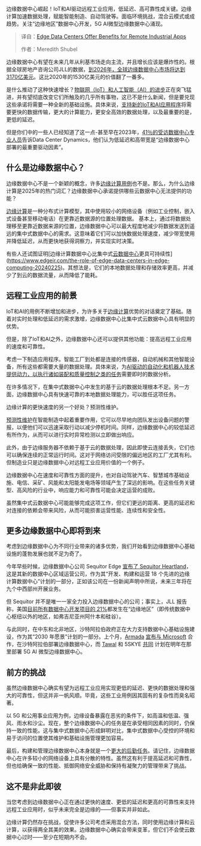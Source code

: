 
<!--
title: 边缘数据中心为远程工业应用带来益处
cover: https://cdn.thenewstack.io/media/2025/03/4ee8286d-edge-data-centers-2.jpg
summary: 边缘数据中心崛起！IoT和AI驱动远程工业应用，低延迟、高可靠性成关键。边缘计算加速数据处理，赋能智能制造、自动驾驶等。面临环境挑战，混合云模式或成趋势。关注“边缘地区”数据中心开发，5G AI微型边缘数据中心涌现。
-->

边缘数据中心崛起！IoT和AI驱动远程工业应用，低延迟、高可靠性成关键。边缘计算加速数据处理，赋能智能制造、自动驾驶等。面临环境挑战，混合云模式或成趋势。关注“边缘地区”数据中心开发，5G AI微型边缘数据中心涌现。

> 译自：[Edge Data Centers Offer Benefits for Remote Industrial Apps](https://thenewstack.io/edge-data-centers-offer-benefits-for-remote-industrial-apps/)
> 
> 作者：Meredith Shubel

边缘数据中心有望在未来几年从利基市场走向主流，并且增长应该是爆炸性的。根据全球房地产咨询公司JLL的数据，[到2026年，全球边缘数据中心市场将达到3170亿美元](https://www.us.jll.com/en/newsroom/global-edge-data-center-market-to-cross-300-billion-dollar-by-2026)。这比2020年的1530亿美元的价值翻了一番多。

是什么推动了这种快速增长？[物联网（IoT）和人工智能（AI）的进步](https://cacm.acm.org/news/ai-upgrades-the-internet-of-things/)正在突飞猛进，并有望彻底改变它们所触及的几乎所有事物，这已不是什么新闻，但是要兑现这些承诺将需要一种全新的基础设施。具体来说，[支持新的IoT和AI应用程序](https://thenewstack.io/how-to-support-developers-in-building-ai-workloads/)将需要更快的数据传输，更大的计算能力，更安全高效的数据处理，以及最重要的是，更低的延迟。

但是你们中的一些人已经知道了这一点-甚至早在2023年，[41％的受访数据中心专业人员](https://www.itpro.com/infrastructure/data-centres/edge-data-center-demand-is-skyrocketing-and-generative-ai-and-iot-are-the-key-drivers-fueling-this-rapid-growth)告诉Data Center Dynamics，他们认为低延迟和高带宽是“边缘数据中心部署的最重要驱动因素”。

## 什么是边缘数据中心？

边缘数据中心不是一个新颖的概念，许多[边缘计算用例](https://thenewstack.io/edge-computing/7-edge-computing-uses-you-should-know/)也不是。那么，为什么边缘计算是2025年的热门词汇？边缘数据中心承诺提供哪些云数据中心无法提供的功能？

[边缘计算](https://thenewstack.io/edge-computing/what-is-edge-computing/)是一种分布式计算模型，其中使用较小的网络设备（例如工业控制，嵌入式设备甚至移动电话）在更靠近数据源的位置处理数据。
基本上，通过将数据处理移至更靠近数据来源的位置，边缘数据中心可以最大程度地减少将数据发送到遥远的集中式数据中心的需求。这意味着它们可以加快数据处理速度，减少带宽使用并降低延迟，从而更快地获得洞察力，并实现实时决策。

有些人还试图证明[边缘计算数据中心比集中式[云数据中心](https://thenewstack.io/why-software-developers-should-be-thinking-about-the-climate/)更具可持续性](https://www.edgeir.com/the-role-of-edge-data-centers-in-edge-computing-20240225)。其想法是，它们的本地数据处理和存储效率更高，并减少了到云的数据流量，从而降低了能耗。

## 远程工业应用的前景

IoT和AI的用例不断增加和进步，为许多关于[边缘计算](https://thenewstack.io/edge-computing/)优势的对话奠定了基础。随着对实时处理和低延迟的需求激增，边缘数据中心比集中式云数据中心具有明显的优势。

但是，除了IoT和AI之外，边缘数据中心还可以提供其他功能：提高远程工业应用的速度和可靠性。

考虑一下制造应用程序。智能工厂到处都是连接的传感器，自动机械和其他智能设备，所有这些都需要大量的数据处理。具体来说，为[AI驱动的自动化和机器人技术提供动力，以执行诸如装配和质量控制之类的任务](https://www.americanmachinist.com/automation-and-robotics/article/55138472/the-impact-of-ai-powered-robots-on-manufacturing-efficiency-and-quality-control-automation-technology)需要即时的数据分析。

在许多情况下，在集中式数据中心中发生的基于云的数据处理根本不足。另一方面，边缘数据中心具有快速可靠的本地数据处理能力，可以胜任这项任务。

边缘计算的更快速度的另一个好处？预测性维护。

[预测性维护](https://semiengineering.com/using-predictive-maintenance-to-boost-ic-manufacturing-efficiency/)在智能制造中起着重要作用，它可以尽早地向团队发出设备问题的警报，以便他们可以迅速采取行动以减少停机时间。同样，边缘数据中心的较低延迟有所作为，从而可以进行实时异常检测以立即做出响应。

此外，由于边缘服务器不依赖于基于云的数据处理，因此即使云连接丢失，它们也可以确保连续的正常运行时间。这对于网络访问受限的偏远地区的工厂尤其有利。
但制造业只是边缘数据中心对远程工业应用价值的一个例子。

边缘数据中心在速度和可靠性方面的提升，也对自动驾驶汽车、智慧城市基础设施、电信、采矿、风能和太阳能发电场等领域产生了深远的影响。在这些任务关键型、高风险的行业中，响应能力和可靠性可能会决定运营的成败。

虽然集中式云数据中心可能能够完成这项工作，但它们更远的距离、更高的延迟和对连接的依赖会带来风险，从而可能损害运营性能、连续性和安全性。

## 更多边缘数据中心即将到来

考虑到边缘数据中心为不同行业带来的诸多优势，我们开始看到边缘数据中心基础设施的蓬勃发展也就不足为奇了。

今年早些时候，边缘数据中心公司 Sequitor Edge [宣布了 Sequitor Heartland](https://www.newsfilecorp.com/release/239967/Sequitor-Edge-Powers-the-Digital-Frontier-with-Edge-Computing-Data-Center-Launch)，这是其新的数据中心区域运营公司，作为其“开发、构建和运营 18 个先进的边缘计算数据中心”计划的一部分，正如该公司在一份新闻声明中所说，未来三年将在九个中西部州开展业务。

但 Sequitor 并不是唯一一家全力投入边缘数据中心的公司；事实上，JLL 报告称，美国[目前所有数据中心开发项目的 21%](https://www.us.jll.com/en/newsroom/global-edge-data-center-market-to-cross-300-billion-dollar-by-2026)都发生在“边缘地区”（即传统数据中心枢纽以外的地区，如弗吉尼亚州阿什本和硅谷）。

与此同时，在中东和北非地区，沙特阿拉伯政府正在大力支持数据中心基础设施建设，作为其“2030 年愿景”计划的一部分。上个月，[Armada](https://www.armada.ai/) [宣布与 Microsoft](https://news.microsoft.com/?utm_content=inline+mention) 合作，在沙特阿拉伯部署边缘数据中心，而 [Tawal](https://tawal.com.sa/en/index.html) 和 5SKYE [共同](https://developingtelecoms.com/telecom-technology/data-centres-networks/17654-data-centre-activity-continues-to-ramp-up-in-saudi-arabia.html) 计划在明年在那里部署 5G AI 微型边缘数据中心。

## 前方的挑战

虽然边缘数据中心确实有望为远程工业应用实现更低的延迟、更快的数据处理和强大的可靠性，但这并非一帆风顺。毕竟，这些工业用例因其固有的复杂性而臭名昭著。

以 5G 和公用事业应用为例，边缘设备暴露在恶劣的条件下，如高温和低温、强风、雨水和沙尘。现在，整个边缘数据中心的任务是在承受相同因素的同时，仍保持一致的性能。这与集中式数据中心形成鲜明对比，集中式数据中心受控的环境和易于访问的位置使其维护和基础设施管理更加容易。

最后，构建和管理边缘数据中心本身就是一个[更大的后勤任务](https://www.datacenterfrontier.com/sponsored/article/55126230/in-the-age-of-data-centers-our-connected-future-still-needs-edge-computing)。请记住，边缘数据中心在许多较小的网络设备上具有分散的特性。虽然这有利于提高延迟和可靠性，但也给确保一致的性能、抵御网络安全威胁和保持有凝聚力的管理带来了挑战。

## 这不是非此即彼

当您考虑到边缘数据中心正在通过更快的速度、更低的延迟和更高的可靠性来支持远程工业应用时，似乎未来完全是边缘的——但事实并非如此。

边缘计算仍然存在挑战，促使许多公司考虑采用混合方法，同时使用边缘计算和云计算，以获得两全其美的效果。边缘数据中心确实会带来变革，但它们不会使云数据中心过时——至少在短期内不会。